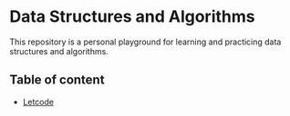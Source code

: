 # Data Structures and Algorithms

This repository is a personal playground for learning and practicing data structures and algorithms.

## Table of content

- [Letcode](leetcode-problems)
